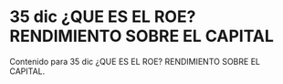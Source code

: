 # 35 dic  ¿QUE ES EL ROE? RENDIMIENTO SOBRE EL CAPITAL

Contenido para 35 dic  ¿QUE ES EL ROE? RENDIMIENTO SOBRE EL CAPITAL.